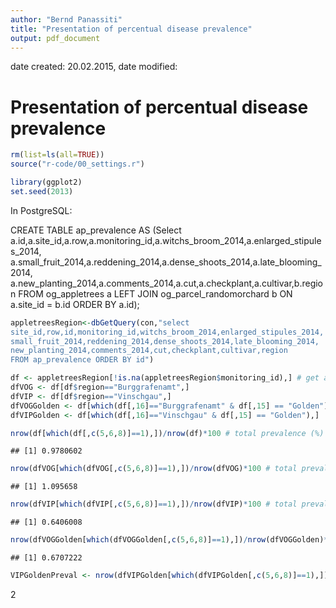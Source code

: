 ```yaml
---
author: "Bernd Panassiti" 
title: "Presentation of percentual disease prevalence"
output: pdf_document
---
```

date created: 20.02.2015, date modified:  


Presentation of percentual disease prevalence
========================================================




```r
rm(list=ls(all=TRUE))
source("r-code/00_settings.r")

library(ggplot2)
set.seed(2013)
```


In PostgreSQL:

CREATE TABLE ap_prevalence AS
(Select 
a.id,a.site_id,a.row,a.monitoring_id,a.witchs_broom_2014,a.enlarged_stipules_2014,
a.small_fruit_2014,a.reddening_2014,a.dense_shoots_2014,a.late_blooming_2014,
a.new_planting_2014,a.comments_2014,a.cut,a.checkplant,a.cultivar,b.region
FROM og_appletrees a LEFT JOIN og_parcel_randomorchard b
ON a.site_id = b.id
ORDER BY a.id);




```r
appletreesRegion<-dbGetQuery(con,"select 
site_id,row,id,monitoring_id,witchs_broom_2014,enlarged_stipules_2014,
small_fruit_2014,reddening_2014,dense_shoots_2014,late_blooming_2014,
new_planting_2014,comments_2014,cut,checkplant,cultivar,region
FROM ap_prevalence ORDER BY id")
```




```r
df <- appletreesRegion[!is.na(appletreesRegion$monitoring_id),] # get all orchards that are processed -> monitoring_id != NULL
dfVOG <- df[df$region=="Burggrafenamt",]
dfVIP <- df[df$region=="Vinschgau",]
dfVOGGolden <- df[which(df[,16]=="Burggrafenamt" & df[,15] == "Golden"),]
dfVIPGolden <- df[which(df[,16]=="Vinschgau" & df[,15] == "Golden"),]
```




```r
nrow(df[which(df[,c(5,6,8)]==1),])/nrow(df)*100 # total prevalence (%)
```

```
## [1] 0.9780602
```

```r
nrow(dfVOG[which(dfVOG[,c(5,6,8)]==1),])/nrow(dfVOG)*100 # total prevalence (%) for Burggrafenamt
```

```
## [1] 1.095658
```

```r
nrow(dfVIP[which(dfVIP[,c(5,6,8)]==1),])/nrow(dfVIP)*100 # total prevalence (%) for Vinschgau
```

```
## [1] 0.6406008
```

```r
nrow(dfVOGGolden[which(dfVOGGolden[,c(5,6,8)]==1),])/nrow(dfVOGGolden)*100 # total prevalence (%) for Burggrafenamt for Golden Delicious
```

```
## [1] 0.6707222
```

```r
VIPGoldenPreval <- nrow(dfVIPGolden[which(dfVIPGolden[,c(5,6,8)]==1),])/nrow(dfVIPGolden)*100 # total prevalence (%) for Vinschgau for Golden Delicious
```



2

